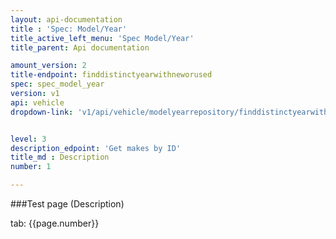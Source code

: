 ```yaml
---
layout: api-documentation
title : 'Spec: Model/Year'
title_active_left_menu: 'Spec Model/Year'
title_parent: Api documentation

amount_version: 2
title-endpoint: finddistinctyearwithneworused
spec: spec_model_year
version: v1
api: vehicle
dropdown-link: 'v1/api/vehicle/modelyearrepository/finddistinctyearwithneworused'


level: 3
description_edpoint: 'Get makes by ID'
title_md : Description
number: 1

---
```



###Test page (Description)

tab: {{page.number}}

